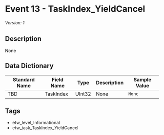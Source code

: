 # Event 13 - TaskIndex_YieldCancel
###### Version: 1

## Description
None

## Data Dictionary
|Standard Name|Field Name|Type|Description|Sample Value|
|---|---|---|---|---|
|TBD|TaskIndex|UInt32|None|`None`|

## Tags
* etw_level_Informational
* etw_task_TaskIndex_YieldCancel